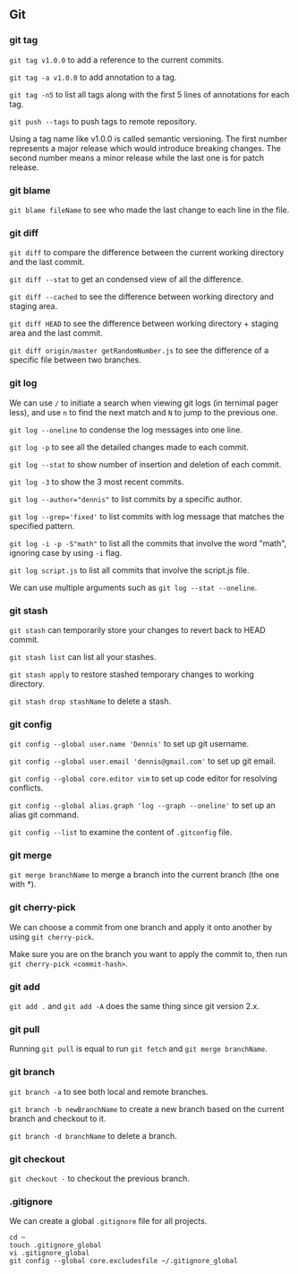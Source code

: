 ## Git

### git tag

`git tag v1.0.0` to add a reference to the current commits.

`git tag -a v1.0.0` to add annotation to a tag.

`git tag -n5` to list all tags along with the first 5 lines of annotations for each tag.

`git push --tags` to push tags to remote repository.

Using a tag name like v1.0.0 is called semantic versioning. The first number represents a major release which would introduce breaking changes. The second number means a minor release while the last one is for patch release.

### git blame

`git blame fileName` to see who made the last change to each line in the file.

### git diff

`git diff` to compare the difference between the current working directory and the last commit.

`git diff --stat` to get an condensed view of all the difference.

`git diff --cached` to see the difference between working directory and staging area.

`git diff HEAD` to see the difference between working directory + staging area and the last commit.

`git diff origin/master getRandomNumber.js` to see the difference of a specific file between two branches.

### git log

We can use `/` to initiate a search when viewing git logs (in ternimal pager less), and use `n` to find the next match and `N` to jump to the previous one.

`git log --oneline` to condense the log messages into one line.

`git log -p` to see all the detailed changes made to each commit.

`git log --stat` to show number of insertion and deletion of each commit.

`git log -3` to show the 3 most recent commits.

`git log --author="dennis"` to list commits by a specific author.

`git log --grep='fixed'` to list commits with log message that matches the specified pattern.

`git log -i -p -S"math"` to list all the commits that involve the word "math", ignoring case by using `-i` flag.

`git log script.js` to list all commits that involve the script.js file.

We can use multiple arguments such as `git log --stat --oneline`.

### git stash

`git stash` can temporarily store your changes to revert back to HEAD commit.

`git stash list` can list all your stashes.

`git stash apply` to restore stashed temporary changes to working directory.

`git stash drop stashName` to delete a stash.

### git config

`git config --global user.name 'Dennis'` to set up git username.

`git config --global user.email 'dennis@gmail.com'` to set up git email.

`git config --global core.editor vim` to set up code editor for resolving conflicts.

`git config --global alias.graph 'log --graph --oneline'` to set up an alias git command.

`git config --list` to examine the content of `.gitconfig` file.

### git merge

`git merge branchName` to merge a branch into the current branch (the one with *).

### git cherry-pick

We can choose a commit from one branch and apply it onto another by using `git cherry-pick`.

Make sure you are on the branch you want to apply the commit to, then run `git cherry-pick <commit-hash>`.

### git add

`git add .` and `git add -A` does the same thing since git version 2.x.

### git pull

Running `git pull` is equal to run `git fetch` and `git merge branchName`.

### git branch

`git branch -a` to see both local and remote branches.

`git branch -b newBranchName` to create a new branch based on the current branch and checkout to it.

`git branch -d branchName` to delete a branch.

### git checkout

`git checkout -` to checkout the previous branch.

### .gitignore

We can create a global `.gitignore` file for all projects.

```
cd ~
touch .gitignore_global
vi .gitignore_global
git config --global core.excludesfile ~/.gitignore_global
```
